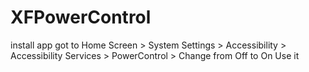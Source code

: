 # XFPowerControl
install app
got to Home Screen > System Settings > Accessibility > Accessibility Services > PowerControl > Change from Off to On
Use it
